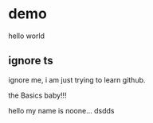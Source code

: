 # demo 

hello world 

## ignore ts

ignore me, i am just trying to learn github. 

the Basics baby!!!

hello my name is noone...
dsdds